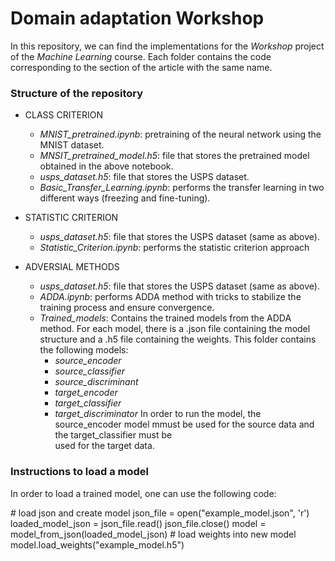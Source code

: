 # Domain adaptation Workshop

In this repository, we can find the implementations for the *Workshop* project of the *Machine Learning* course. Each folder contains the code corresponding to the section of the article with the same name.

### Structure of the repository
* CLASS CRITERION
  * *MNIST_pretrained.ipynb*: pretraining of the neural network using the MNIST dataset.
  * *MNSIT_pretrained_model.h5*: file that stores the pretrained model obtained in the above notebook.
  * *usps_dataset.h5*: file that stores the USPS dataset.
  * *Basic_Transfer_Learning.ipynb*: performs the transfer learning in two different ways (freezing and fine-tuning).

* STATISTIC CRITERION
  * *usps_dataset.h5*: file that stores the USPS dataset (same as above).
  * *Statistic_Criterion.ipynb*: performs the statistic criterion approach

* ADVERSIAL METHODS
  * *usps_dataset.h5*: file that stores the USPS dataset (same as above).
  * *ADDA.ipynb*: performs ADDA method with tricks to stabilize the training process and ensure convergence.
  * *Trained_models*: Contains the trained models from the ADDA method. For each model, there is a .json file containing the        model structure and a .h5 file containing the weights. This folder contains the following models:
      * *source_encoder*
      * *source_classifier*
      * *source_discriminant*
      * *target_encoder*
      * *target_classifier*
      * *target_discriminator*
    In order to run the model, the source_encoder model mmust be used for the source data and the target_classifier must be  
    used for the target data.
    
### Instructions to load a model

In order to load a trained model, one can use the following code:

\# load json and create model
json_file = open("example_model.json", 'r')
loaded_model_json = json_file.read()
json_file.close()
model = model_from_json(loaded_model_json)
\# load weights into new model
model.load_weights("example_model.h5")
    
      
